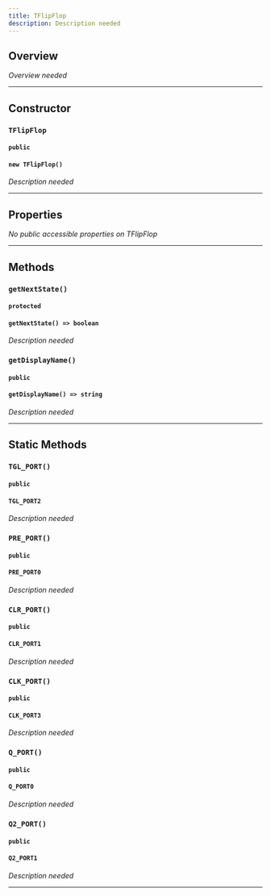 ```yaml
---
title: TFlipFlop
description: Description needed
---
```



## Overview
*Overview needed*

---


## Constructor

### `TFlipFlop`
#### `public`
#### `new TFlipFlop()`
*Description needed*

---


## Properties

*No public accessible properties on TFlipFlop*

---


## Methods

### `getNextState()`
#### `protected`
#### `getNextState() => boolean`
*Description needed*

### `getDisplayName()`
#### `public`
#### `getDisplayName() => string`
*Description needed*

---


## Static Methods


### `TGL_PORT()`
#### `public`
#### `TGL_PORT2`
*Description needed*

### `PRE_PORT()`
#### `public`
#### `PRE_PORT0`
*Description needed*

### `CLR_PORT()`
#### `public`
#### `CLR_PORT1`
*Description needed*

### `CLK_PORT()`
#### `public`
#### `CLK_PORT3`
*Description needed*

### `Q_PORT()`
#### `public`
#### `Q_PORT0`
*Description needed*

### `Q2_PORT()`
#### `public`
#### `Q2_PORT1`
*Description needed*

---
